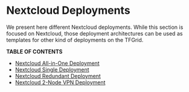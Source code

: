 <h1> Nextcloud Deployments </h2>

We present here different Nextcloud deployments. While this section is focused on Nextcloud, those deployment architectures can be used as templates for other kind of deployments on the TFGrid.

**TABLE OF CONTENTS**

- [Nextcloud All-in-One Deployment](./terraform_nextcloud_aio.md)
- [Nextcloud Single Deployment](./terraform_nextcloud_single.md)
- [Nextcloud Redundant Deployment](./terraform_nextcloud_redundant.md)
- [Nextcloud 2-Node VPN Deployment](./terraform_nextcloud_vpn.md)